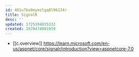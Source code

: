 ```yaml
---
id: 481u7bv8mymzlgq8l96134r
title: SignalR
desc: ''
updated: 1725394035332
created: 1670474801919
---
```


- [[c.overview]] https://learn.microsoft.com/en-us/aspnet/core/signalr/introduction?view=aspnetcore-7.0